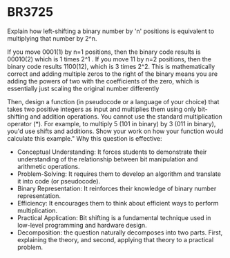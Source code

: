 # BR3725

Explain how left-shifting a binary number by 'n' positions is equivalent to multiplying that number by 2^n.

If you move 0001(1) by n=1 positions, then the binary code results is 00010(2) which is 1 times 2^1 . If you move 11 by n=2 positions, then the binary code results 1100(12), which is 3 times 2^2. This is mathematically correct and adding multiple zeros to the right of the binary means you are adding the powers of two with the coefficients of the zero, which is essentially just scaling the original number differently

Then, design a function (in pseudocode or a language of your choice) that takes two positive integers as input and multiplies them using only bit-shifting and addition operations. You cannot use the standard multiplication operator (*). For example, to multiply 5 (101 in binary) by 3 (011 in binary), you'd use shifts and additions. Show your work on how your function would calculate this example."
Why this question is effective:
* Conceptual Understanding: It forces students to demonstrate their understanding of the relationship between bit manipulation and arithmetic operations.
* Problem-Solving: It requires them to develop an algorithm and translate it into code (or pseudocode).
* Binary Representation: It reinforces their knowledge of binary number representation.
* Efficiency: It encourages them to think about efficient ways to perform multiplication.
* Practical Application: Bit shifting is a fundamental technique used in low-level programming and hardware design.
* Decomposition: the question naturally decomposes into two parts. First, explaining the theory, and second, applying that theory to a practical problem.
